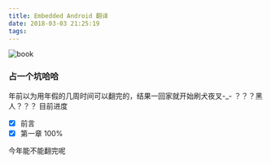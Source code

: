 ```yaml
---
title: Embedded Android 翻译
date: 2018-03-03 21:25:19
tags:
---
```



![book](https://img1.doubanio.com/lpic/s26596779.jpg)

<!-- more -->

### 占一个坑哈哈
年前以为用年假的几周时间可以翻完的，结果一回家就开始刷犬夜叉-_-
？？？黑人？？？
目前进度
+[x] 前言
+[x]  第一章 100%

今年能不能翻完呢